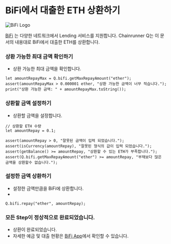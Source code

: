```meta-Currency
```

# BiFi에서 대출한 ETH 상환하기

![BiFi Logo](https://s3.ap-northeast-2.amazonaws.com/thebifrost.io/home/bifi/bifi_logo.svg)

[BiFi](https://bifi.finance/) 는 다양한 네트워크에서 Lending 서비스를 지원합니다.
Chainrunner Q는 이 문서의 내용대로 BiFi에서 대출한 ETH를 상환합니다.

### 상환 가능한 최대 금액 확인하기

- 상환 가능한 최대 금액을 확인합니다.

```output-Dynamic
let amountRepayMax = Q.bifi.getMaxRepayAmount("ether");
assert(amountRepayMax > 0.000001 ether, "상환 가능한 금액이 너무 적습니다.");
print("상환 가능한 금액: " + amountRepayMax.toString());
```

### 상환할 금액 설정하기

- 상환할 금액을 설정합니다.

```input ETH
// 상환할 ETH 수량
let amountRepay = 0.1;
```

```input-Verify
assert(amountRepay > 0, "잘못된 금액이 입력 되었습니다.");
assert(isCurrency(amountRepay), "잘못된 형식의 값이 입력 되었습니다.");
assert(getBalance() >= amountRepay, "상환할 수 있는 ETH가 부족합니다.");
assert(Q.bifi.getMaxRepayAmount("ether") >= amountRepay, "부채보다 많은 금액을 상환할수 없습니다.");
```

### 설정한 금액 상환하기

- 설정한 금액만큼을 BiFi에 상환합니다.
-
```taster
Q.bifi.repay("ether", amountRepay);
```

### 모든 Step이 정상적으로 완료되었습니다.

- 상환이 완료되었습니다.
- 자세한 예금 및 대출 현황은 [BiFi App](https://app.bifi.finance/)에서 확인할 수 있습니다.
